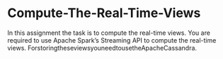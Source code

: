 # Compute-The-Real-Time-Views
In this assignment the task is to compute the real-time views. You are required to use Apache Spark’s Streaming API to compute the real-time views. ForstoringtheseviewsyouneedtousetheApacheCassandra.
